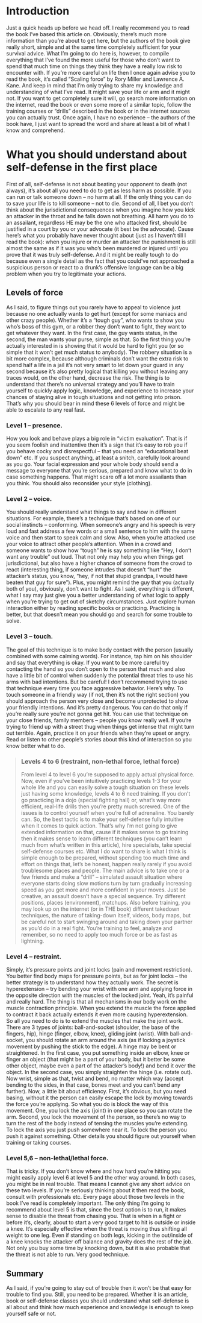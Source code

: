 # Introduction
Just a quick heads up before we head off. I really recommend you to read the book I’ve based this article on. Obviously, there’s much more information than you’re about to get here, but the authors of the book give really short, simple and at the same time completely sufficient for your survival advice. What I’m going to do here is, however, to compile everything that I’ve found the more useful for those who don’t want to spend that much time on things they think they have a really low risk to encounter with. If you’re more careful on life then I once again advise you to read the book, it’s called “Scaling force” by Rory Miller and Lawrence A. Kane. And keep in mind that I’m only trying to share my knowledge and understanding of what I’ve read. It might save your life or arm and it might not. If you want to get completely sure it will, go search more information on the internet, read the book or even some more of a similar topic, follow the training courses or “drills” described in the book or in the internet sources you can actually trust. Once again, I have no experience – the authors of the book have, I just want to spread the word and share at least a bit of what I know and comprehend.
# What you should understand about self-defense in the first place
First of all, self-defense is not about beating your opponent to death (not always), it’s about all you need to do to get as less harm as possible. If you can run or talk someone down – no harm at all. If the only thing you can do to save your life is to kill someone – not to die. Second of all, I bet you don’t think about the jurisdictional consequences when you imagine how you kick an attacker in the throat and he falls down not breathing. All harm you do to an assailant, regardless HE may be the one who attacked first, should be justified in a court by you or your advocate (it best be the advocate). Cause here’s what you probably have never thought about (just as I haven’t till I read the book): when you injure or murder an attacker the punishment is still almost the same as if it was you who’s been murdered or injured until you prove that it was truly self-defense. And it might be really tough to do because even a single detail as the fact that you could’ve not approached a suspicious person or react to a drunk’s offensive language can be a big problem when you try to legitimate your actions.
## Levels of force
As I said, to figure things out you rarely have to appeal to violence just because no one actually wants to get hurt (except for some maniacs and other crazy people). Whether it’s a “tough guy”, who wants to show you who’s boss of this gym, or a robber they don’t want to fight, they want to get whatever they want. In the first case, the guy wants status, in the second, the man wants your purse, simple as that. So the first thing you’re actually interested in is showing that it would be hard to fight you (or so simple that it won’t get much status to anybody). The robbery situation is a bit more complex, because although criminals don’t want the extra risk to spend half a life in a jail it’s not very smart to let down your guard in any second because it’s also pretty logical that killing you without leaving any traces would, on the other hand, decrease the risk. The thing is to understand that there’s no universal strategy and you’ll have to train yourself to quickly apply logic, knowledge, and experience to increase your chances of staying alive in tough situations and not getting into prison. That’s why you should bear in mind these 6 levels of force and might be able to escalate to any real fast. 
### Level 1 – presence. 
How you look and behave plays a big role in “victim evaluation”. That is if you seem foolish and inattentive then it’s a sign that it’s easy to rob you if you behave cocky and disrespectful – that you need an “educational beat down” etc.
If you suspect anything, at least a snitch, carefully look around as you go. Your facial expression and your whole body should send a message to everyone that you’re serious, prepared and know what to do in case something happens. That might scare off a lot more assailants than you think. You should also reconsider your style (clothing).
### Level 2 – voice.
You should really understand what things to say and how in different situations. For example, there’s a technique that’s based on one of our social instincts – conforming. When someone’s angry and his speech is very loud and fast address a few words or a small sentence to him with the same voice and then start to speak calm and slow. Also, when you’re attacked use your voice to attract other people’s attention. When in a crowd and someone wants to show how “tough” he is say something like “Hey, I don’t want any trouble” out loud. That not only may help you when things get jurisdictional, but also have a higher chance of someone from the crowd to react (interesting thing, if someone intrudes that doesn’t “hurt” the attacker’s status, you know, “hey, if not that stupid grandpa, I would have beaten that guy for sure”). Plus, you might remind the guy that you (actually both of you), obviously, don’t want to fight. As I said, everything is different, what I say may just give you a better understanding of what logic to apply when you’re trying to get out of sketchy circumstances. Just explore human interaction either by reading specific books or practicing. Practicing is better, but that doesn’t mean you should go and search for some trouble to solve.
### Level 3 – touch. 
The goal of this technique is to make body contact with the person (usually combined with some calming words). For instance, tap him on his shoulder and say that everything is okay. If you want to be more careful try contacting the hand so you don’t open to the person that much and also have a little bit of control when suddenly the potential threat tries to use his arms with bad intentions. But be careful! I don’t recommend trying to use that technique every time you face aggressive behavior. Here’s why. To touch someone in a friendly way (if not, then it’s not the right section) you should approach the person very close and become unprotected to show your friendly intentions. And it’s pretty dangerous. You can do that only if you’re really sure you’re not gonna get hit. You can use that technique on your close friends, family members – people you know really well. If you’re trying to friend up with a street thug when things get intense that might turn out terrible. Again, practice it on your friends when they’re upset or angry. Read or listen to other people’s stories about this kind of interaction so you know better what to do.
> ### Levels 4 to 6 (restraint, non-lethal force, lethal force)
> From level 4 to level 6 you’re supposed to apply actual physical force. Now, even if you’ve been intuitively practicing levels 1-3 for your whole life and you can easily solve a tough situation on these levels just having some knowledge, levels 4 to 6 need training. If you don’t go practicing in a dojo (special fighting hall) or, what’s way more efficient, real-life drills then you’re pretty much screwed. One of the issues is to control yourself when you’re full of adrenaline. You barely can. So, the best tactic is to make your self-defense fully intuitive when it comes to quick action. That’s why I’m not going to give extended information on that, cause if it makes sense to go training then it makes sense to learn different techniques (you can’t learn much from what’s written in this article), hire specialists, take special self-defense courses etc. What I do want to share is what I think is simple enough to be prepared, without spending too much time and effort on things that, let’s be honest, happen really rarely if you avoid troublesome places and people. The main advice is to take one or a few friends and make a “drill” – simulated assault situation where everyone starts doing slow motions turn by turn gradually increasing speed as you get more and more confident in your moves. Just be creative, an assault doesn’t have a special sequence. Try different positions, places (environment), matchups. Also before training, you may look up on the internet (or in THE book) different takedown techniques, the nature of taking-down itself, videos, body maps, but be careful not to start swinging around and taking down your partner as you’d do in a real fight. You’re training to feel, analyze and remember, so no need to apply too much force or be as fast as lightning.
### Level 4 – restraint.
Simply, it’s pressure points and joint locks (pain and movement restriction). You better find body maps for pressure points, but as for joint locks – the better strategy is to understand how they actually work. The secret is hyperextension – try bending your wrist with one arm and applying force in the opposite direction with the muscles of the locked joint. Yeah, it’s painful and really hard. The thing is that all mechanisms in our body work on the muscle contraction principle. When you extend the muscle the force applied to contract it back actually extends it even more causing hyperextension. So all you need to do is to extend the muscles that make the joint work. There are 3 types of joints: ball-and-socket (shoulder, the base of the fingers, hip), hinge (finger, elbow, knee), gliding joint (wrist). With ball-and-socket, you should rotate an arm around the axis (as if locking a joystick movement by pushing the stick to the edge). A hinge may be bent or straightened. In the first case, you put something inside an elbow, knee or finger an object (that might be a part of your body, but it better be some other object, maybe even a part of the attacker’s body!) and bend it over the object. In the second case, you simply straighten the hinge (i.e. rotate out). Now wrist, simple as that, twist and bend, no matter which way (accept bending to the sides, in that case, bones meet and you can’t bend any further). Now, a little bit about efficiency. First, it’s obvious, but you need basing, without it the person can easily escape the lock by moving towards the force you’re applying. So what you do is block the way of this movement. One, you lock the axis (joint) in one place so you can rotate the arm. Second, you lock the movement of the person, so there’s no way to turn the rest of the body instead of tensing the muscles you’re extending. To lock the axis you just push somewhere near it. To lock the person you push it against something. Other details you should figure out yourself when training or taking courses.
### Level 5,6 – non-lethal/lethal force.
That is tricky. If you don’t know where and how hard you’re hitting you might easily apply level 6 at level 5 and the other way around. In both cases, you might be in real trouble. That means I cannot give any short advice on these two levels. If you’re seriously thinking about it then read the book, consult with professionals etc. Every page about those two levels in the book I’ve read is completely important. The only thing I’m going to recommend about level 5 is that, since the best option is to run, it makes sense to disable the threat from chasing you. That is when in a fight or before it’s, clearly, about to start a very good target to hit is outside or inside a knee. It’s especially effective when the threat is moving thus shifting all weight to one leg. Even if standing on both legs, kicking in the out/inside of a knee knocks the attacker off balance and gravity does the rest of the job. Not only you buy some time by knocking down, but it is also probable that the threat is not able to run. Very good technique.  
## Summary
As I said, if you’re going to stay out of trouble then it won’t be that easy for trouble to find you. Still, you need to be prepared. Whether it is an article, book or self-defense classes you should understand what self-defense is all about and think how much experience and knowledge is enough to keep yourself safe or not. 




